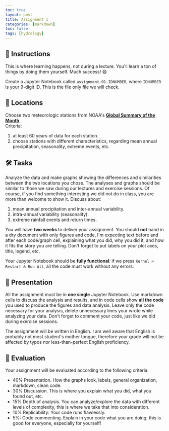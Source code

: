 ```yaml
---
toc: true
layout: post
title: Assignment 1
categories: [markdown]
toc: false
tags: [hydrology]
---
```


## 📒 Instructions
This is where learning happens, not during a lecture. You'll learn a ton of things by doing them yourself. Much success! 😄

Create a Jupyter Notebook called `assignment-01-IDNUMBER`, where `IDNUMBER` is your 9-digit ID. This is the file only file we will check.

## 📌 Locations
Choose two meteorologic stations from NOAA's **[Global Summary of the Month](https://gis.ncdc.noaa.gov/maps/ncei/cdo/monthly)**.  
Criteria:  
1. at least 60 years of data for each station.  
2. choose stations with different characteristics, regarding mean annual precipitation, seasonality, extreme events, etc.

## 🛠 Tasks
Analyze the data and make graphs showing the differences and similarities between the two locations you chose. The analyses and graphs should be similar to those we saw during our lectures and exercise sessions. Of course, if you find something interesting we did not do in class, you are more than welcome to show it. Discuss about:  
1. mean annual precipitation and inter-annual variability.  
2. intra-annual variability (seasonality).  
3. extreme rainfall events and return times.

You will have **two weeks** to deliver your assignment. You should **not** hand in a dry document with only figures and code, I'm expecting text before and after each code/graph cell, explaining what you did, why you did it, and how it fits the story you are telling. Don't forget to put labels on your plot axes, title, legend, etc.  

Your Jupyter Notebook should be **fully functional**: if we press `Kernel > Restart & Run All`, all the code must work without any errors.

## 🌅 Presentation
All the assignment must be in **one single** Jupyter Notebook. Use markdown cells to discuss the analysis and results, and in code cells show **all the code** you used to produce the figures and data analysis. Leave only the code necessary for your analysis, delete unnecessary lines your wrote while analyzing your data. Don't forget to comment your code, just like we did during exercise sessions.  

The assignment will be written in English.
I am well aware that English is probably not most student's mother tongue, therefore your grade will not be affected by typos nor less-than-perfect English proficiency.  

## 💯 Evaluation

Your assignment will be evaluated according to the following criteria:
* 40% Presentation. How the graphs look, labels, general organization, markdown, clean code.
* 30% Discussion. This is where you explain what you did, what you found out, etc.
* 15% Depth of analysis. You can analyze/explore the data with different levels of complexity, this is where we take that into consideration.
* 10% Replicability: Your code runs flawlessly.
* 5%: Code commenting. Explain in your code what you are doing, this is good for everyone, especially for yourself!